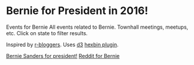 # Bernie for President in 2016!
Events for Bernie
All events related to Bernie. Townhall meetings, meetups, etc. Click on state to filter results.

Inspired by [r-bloggers](http://www.r-bloggers.com/animated-us-hexbin-map-of-the-avian-flu-outbreak). Uses [d3](http://www.d3js.org) [hexbin plugin](https://github.com/d3/d3-plugins/tree/master/hexbin).

[Bernie Sanders for president!](www.berniesanders.com)
[Reddit for Bernie](http://www.reddit.com/SandersForPresident)

